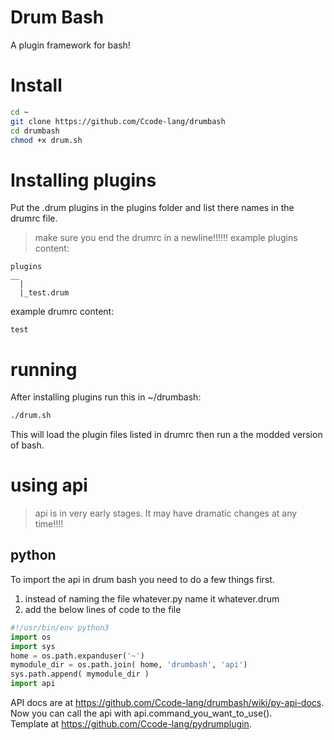 # Drum Bash
A plugin framework for bash!
# Install
```bash
cd ~
git clone https://github.com/Ccode-lang/drumbash
cd drumbash
chmod +x drum.sh
```
# Installing plugins
Put the .drum plugins in the plugins folder and list there names in the drumrc file.
> make sure you end the drumrc in a newline!!!!!!
example plugins content:
```
plugins
__
  |
  |_test.drum
```
example drumrc content:
```
test

```
# running
After installing plugins run this in ~/drumbash:
```bash
./drum.sh
```
This will load the plugin files listed in drumrc then run a the modded version of bash.
# using api
> api is in very early stages. It may have dramatic changes at any time!!!!
## python
To import the api in drum bash you need to do a few things first.
1. instead of naming the file whatever.py name it whatever.drum
2. add the below lines of code to the file
```python
#!/usr/bin/env python3
import os
import sys
home = os.path.expanduser('~')
mymodule_dir = os.path.join( home, 'drumbash', 'api')
sys.path.append( mymodule_dir )
import api
```
API docs are at https://github.com/Ccode-lang/drumbash/wiki/py-api-docs.  
Now you can call the api with api.command_you_want_to_use().  
Template at https://github.com/Ccode-lang/pydrumplugin.
